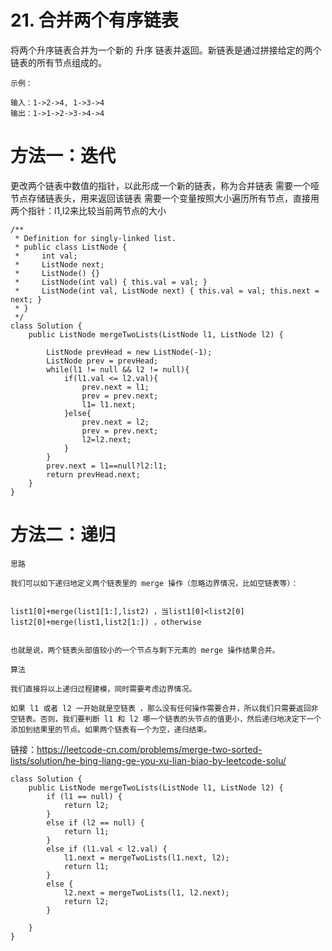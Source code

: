 # 21. 合并两个有序链表
将两个升序链表合并为一个新的 升序 链表并返回。新链表是通过拼接给定的两个链表的所有节点组成的。 

 ```
示例：

输入：1->2->4, 1->3->4
输出：1->1->2->3->4->4
```

# 方法一：迭代
更改两个链表中数值的指针，以此形成一个新的链表，称为合并链表
需要一个哑节点存储链表头，用来返回该链表
需要一个变量按照大小遍历所有节点，直接用两个指针：l1,l2来比较当前两节点的大小

```
/**
 * Definition for singly-linked list.
 * public class ListNode {
 *     int val;
 *     ListNode next;
 *     ListNode() {}
 *     ListNode(int val) { this.val = val; }
 *     ListNode(int val, ListNode next) { this.val = val; this.next = next; }
 * }
 */
class Solution {
    public ListNode mergeTwoLists(ListNode l1, ListNode l2) {
        
        ListNode prevHead = new ListNode(-1);
        ListNode prev = prevHead;
        while(l1 != null && l2 != null){
            if(l1.val <= l2.val){
                prev.next = l1;
                prev = prev.next;
                l1= l1.next;
            }else{
                prev.next = l2;
                prev = prev.next;
                l2=l2.next;
            }
        }
        prev.next = l1==null?l2:l1;
        return prevHead.next;
    }
}
```
# 方法二：递归
```
思路

我们可以如下递归地定义两个链表里的 merge 操作（忽略边界情况，比如空链表等）：

 
list1[0]+merge(list1[1:],list2) ，当list1[0]<list2[0]
list2[0]+merge(list1,list2[1:]) ，otherwise


也就是说，两个链表头部值较小的一个节点与剩下元素的 merge 操作结果合并。

算法

我们直接将以上递归过程建模，同时需要考虑边界情况。

如果 l1 或者 l2 一开始就是空链表 ，那么没有任何操作需要合并，所以我们只需要返回非空链表。否则，我们要判断 l1 和 l2 哪一个链表的头节点的值更小，然后递归地决定下一个添加到结果里的节点。如果两个链表有一个为空，递归结束。
```
链接：https://leetcode-cn.com/problems/merge-two-sorted-lists/solution/he-bing-liang-ge-you-xu-lian-biao-by-leetcode-solu/
```
class Solution {
    public ListNode mergeTwoLists(ListNode l1, ListNode l2) {
        if (l1 == null) {
            return l2;
        }
        else if (l2 == null) {
            return l1;
        }
        else if (l1.val < l2.val) {
            l1.next = mergeTwoLists(l1.next, l2);
            return l1;
        }
        else {
            l2.next = mergeTwoLists(l1, l2.next);
            return l2;
        }

    }
}

```
